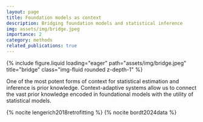 ```yaml
---
layout: page
title: Foundation models as context
description: Bridging foundation models and statistical inference
img: assets/img/bridge.jpeg
importance: 2
category: methods
related_publications: true
---
```


{% include figure.liquid loading="eager" path="assets/img/bridge.jpeg" title="bridge" class="img-fluid rounded z-depth-1" %}

One of the most potent forms of context for statistical estimation and inference is prior knowledge. Context-adaptive systems allow us to connect the vast prior knowledge encoded in foundational models with the utility of statistical models.

{% nocite lengerich2018retrofitting %}
{% nocite bordt2024data %}
